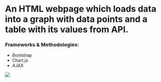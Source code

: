 # An HTML webpage which loads data into a graph with data points and a table with its values from API. 
### Frameworks & Methodologies:
<ul>
  <li>Bootstrap</li>
  <li>Chart.js</li>
  <li>AJAX</li>
</ul>
<img src="https://user-images.githubusercontent.com/41586190/47618018-f826ca80-daf3-11e8-89d6-40ab70841513.PNG">
